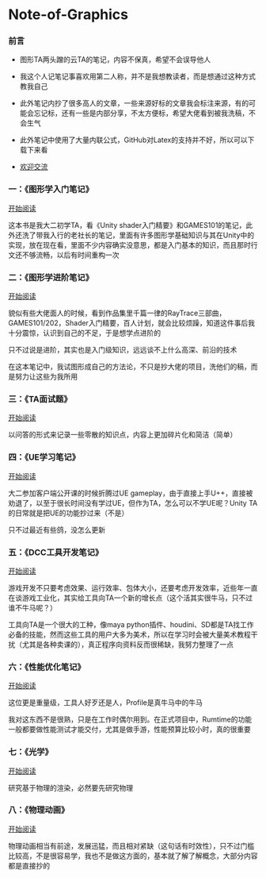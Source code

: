 # Note-of-Graphics

### 前言

- 图形TA两头蹭的云TA的笔记，内容不保真，希望不会误导他人
- 我这个人记笔记事喜欢用第二人称，并不是我想教读者，而是想通过这种方式教我自己
- 此外笔记内抄了很多高人的文章，一些来源好标的文章我会标注来源，有的可能会忘记标，还有一些是内部分享，不太方便标，希望大佬看到被我洗稿，不会生气
- 此外笔记中使用了大量内联公式，GitHub对Latex的支持并不好，所以可以下载下来看

- [欢迎交流](https://github.com/Reuben-Sun) 

### 一：《图形学入门笔记》

[开始阅读](https://github.com/Reuben-Sun/Note-of-Graphics/blob/main/%E5%9B%BE%E5%BD%A2%E5%AD%A6%E5%85%A5%E9%97%A8%E7%AC%94%E8%AE%B0.md#%E8%AE%A1%E7%AE%97%E6%9C%BA%E5%9B%BE%E5%BD%A2%E5%AD%A6)

这本书是我大二初学TA，看《Unity shader入门精要》和GAMES101的笔记，此外还洗了带我入行的老社长的笔记，里面有许多图形学基础知识与其在Unity中的实现，放在现在看，里面不少内容确实没意思，都是入门基本的知识，而且那时行文还不够流畅，以后有时间重构一次

### 二：《图形学进阶笔记》

[开始阅读](https://github.com/Reuben-Sun/Note-of-Graphics/blob/main/%E5%9B%BE%E5%BD%A2%E5%AD%A6%E8%BF%9B%E9%98%B6%E7%AC%94%E8%AE%B0.md#%E5%9B%BE%E5%BD%A2%E5%AD%A6%E8%BF%9B%E9%98%B6%E7%AC%94%E8%AE%B0)

貌似有些大佬面人的时候，看到作品集里千篇一律的RayTrace三部曲，GAMES101/202，Shader入门精要，百人计划，就会比较烦躁，知道这件事后我十分震惊，认识到自己的不足，于是想学点进阶的

只不过说是进阶，其实也是入门级知识，远远谈不上什么高深、前沿的技术

在这本笔记中，我试图形成自己的方法论，不只是抄大佬的项目，洗他们的稿，而是努力让这些为我所用

### 三：《TA面试题》

[开始阅读](https://github.com/Reuben-Sun/Note-of-Graphics/blob/main/TA%E9%9D%A2%E8%AF%95%E9%A2%98.md#ta%E9%9D%A2%E8%AF%95%E9%A2%98)

以问答的形式来记录一些零散的知识点，内容上更加碎片化和简洁（简单）

### 四：《UE学习笔记》

[开始阅读](https://github.com/Reuben-Sun/Note-of-Graphics/blob/main/UE%E5%AD%A6%E4%B9%A0%E7%AC%94%E8%AE%B0.md#ue%E5%AD%A6%E4%B9%A0%E7%AC%94%E8%AE%B0)

大二参加客户端公开课的时候折腾过UE gameplay，由于直接上手U++，直接被劝退了，以至于很长时间没有学过UE，但作为TA，怎么可以不学UE呢？Unity TA的日常就是把UE的功能抄过来（不是）

只不过最近有些鸽，没怎么更新

### 五：《DCC工具开发笔记》

[开始阅读](https://github.com/Reuben-Sun/Note-of-Graphics/blob/main/DCC%E5%B7%A5%E5%85%B7%E5%BC%80%E5%8F%91%E7%AC%94%E8%AE%B0.md#dcc%E5%B7%A5%E5%85%B7%E5%BC%80%E5%8F%91%E7%AC%94%E8%AE%B0)

游戏开发不只要考虑效果、运行效率、包体大小，还要考虑开发效率，近些年一直在谈游戏工业化，其实给工具向TA一个新的增长点（这个活其实很牛马，只不过谁不牛马呢？）

工具向TA是一个很大的工种，像maya python插件、houdini、SD都是TA找工作必备的技能，然而这些工具的用户大多为美术，所以在学习时会被大量美术教程干扰（尤其是各种卖课的），真正程序向资料反而很稀缺，我努力整理了一点

### 六：《性能优化笔记》

[开始阅读](https://github.com/Reuben-Sun/Note-of-Graphics/blob/main/%E6%80%A7%E8%83%BD%E4%BC%98%E5%8C%96%E7%AC%94%E8%AE%B0.md#%E6%80%A7%E8%83%BD%E4%BC%98%E5%8C%96%E7%AC%94%E8%AE%B0)

这位更是重量级，工具人好歹还是人，Profile是真牛马中的牛马

我对这东西不是很熟，只是在工作时偶尔用到。在正式项目中，Rumtime的功能一般都要做性能测试才能交付，尤其是做手游，性能预算比较小时，真的很重要

### 七：《光学》

[开始阅读](https://github.com/Reuben-Sun/Note-of-Optics#note-of-optics)

研究基于物理的渲染，必然要先研究物理

### 八：《物理动画》

[开始阅读](https://github.com/Reuben-Sun/Note-of-Graphics/blob/main/%E7%89%A9%E7%90%86%E5%8A%A8%E7%94%BB.md)

物理动画相当有前途，发展迅猛，而且相对紧缺（这句话有时效性），只不过门槛比较高，不是很容易学，我也不是做这方面的，基本就了解了解概念，大部分内容都是直接抄的
